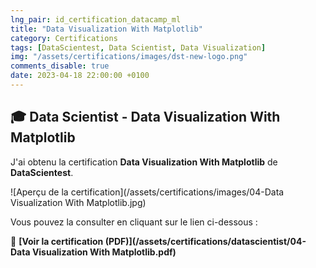 ```yaml
---
lng_pair: id_certification_datacamp_ml
title: "Data Visualization With Matplotlib"
category: Certifications
tags: [DataScientest, Data Scientist, Data Visualization]
img: "/assets/certifications/images/dst-new-logo.png"
comments_disable: true
date: 2023-04-18 22:00:00 +0100
---
```


## 🎓 Data Scientist - Data Visualization With Matplotlib

J'ai obtenu la certification **Data Visualization With Matplotlib** de **DataScientest**.

![Aperçu de la certification](/assets/certifications/images/04-Data Visualization With Matplotlib.jpg)  

Vous pouvez la consulter en cliquant sur le lien ci-dessous :

📜 **[Voir la certification (PDF)](/assets/certifications/datascientist/04-Data Visualization With Matplotlib.pdf)** 
